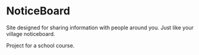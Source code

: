 # NoticeBoard

Site designed for sharing information with people around you. Just like your village noticeboard.


Project for a school course.
